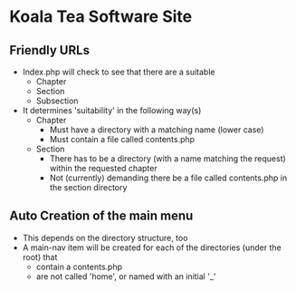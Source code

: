 # Koala Tea Software Site
## Friendly URLs
* Index.php will check to see that there are a suitable
  * Chapter
  * Section
  * Subsection
* It determines 'suitability' in the following way(s)
  * Chapter
    * Must have a directory with a matching name (lower case)
    * Must contain a file called contents.php
  * Section
    * There has to be a directory (with a name matching the request) within the requested chapter
    * Not (currently) demanding there be a file called contents.php in the section directory
    
## Auto Creation of the main menu
* This depends on the directory structure, too
* A main-nav item will be created for each of the directories (under the root) that
    * contain a contents.php
    * are not called 'home', or named with an initial '_' 
